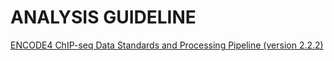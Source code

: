# ANALYSIS GUIDELINE
[ENCODE4 ChIP-seq Data Standards and Processing Pipeline (version 2.2.2)](https://github.com/ENCODE-DCC/chip-seq-pipeline2?tab=readme-ov-file)